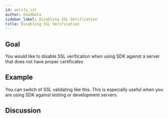 ```yaml
---
id: verify_ssl
author: GoodData
sidebar_label: Disabling SSL Verification
title: Disabling SSL Verification
---
```


Goal
-------

You would like to disable SSL verification when using SDK against a
server that does not have proper certificates

Example
--------

You can switch of SSL validating like this. This is especially useful
when you are using SDK against testing or development servers.



Discussion
----------

